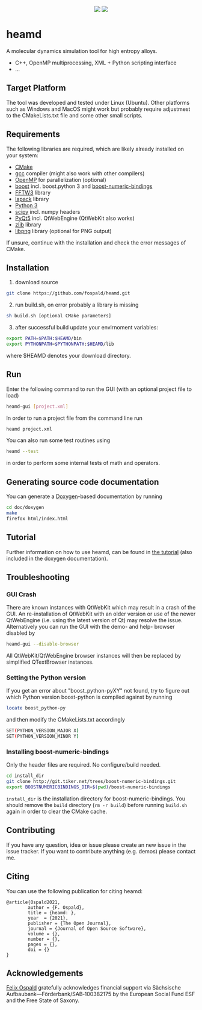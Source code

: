 <p align="center">
  <a href="LICENSE" alt="GPLv3 license"><img src="https://img.shields.io/badge/license-GPLv3-brightgreen.svg" /></a>
  <a href="#" alt="no warranty"><img src="https://img.shields.io/badge/warranty-no-red.svg" /></a>
<!--
  <a href="https://joss.theoj.org/papers/"><img src="https://joss.theoj.org/papers//status.svg"></a>
  <a href="https://zenodo.org/badge/latestdoi/"><img src="https://zenodo.org/badge/.svg" alt="DOI"></a>
-->
</p>

# heamd

A molecular dynamics simulation tool for high entropy alloys.

* C++, OpenMP multiprocessing, XML + Python scripting interface
* ...


## Target Platform

The tool was developed and tested under Linux (Ubuntu). Other platforms such as Windows and MacOS might work but probably require adjustmest to the CMakeLists.txt file and some other small scripts.


## Requirements

The following libraries are required, which are likely already installed on your system:
* [CMake](https://cmake.org/)
* [gcc](https://gcc.gnu.org/) compiler (might also work with other compilers)
* [OpenMP](https://www.openmp.org/) for parallelization (optional)
* [boost](https://www.boost.org/) incl. boost.python 3 and [boost-numeric-bindings](https://mathema.tician.de/software/boost-numeric-bindings/)
* [FFTW3](http://www.fftw.org/) library
* [lapack](www.netlib.org/lapack/) library
* [Python 3](https://www.python.org/)
* [scipy](https://www.scipy.org/) incl. numpy headers
* [PyQt5](https://www.riverbankcomputing.com/software/pyqt/download5) incl. QtWebEngine (QtWebKit also works)
* [zlib](https://zlib.net/) library
* [libpng](http://www.libpng.org/pub/png/libpng.html) library (optional for PNG output)

If unsure, continue with the installation and check the error messages of CMake.


## Installation

1. download source
```bash
git clone https://github.com/fospald/heamd.git
```
2. run build.sh, on error probably a library is missing
```bash
sh build.sh [optional CMake parameters]
```
3. after successful build update your envirnoment variables:
```bash
export PATH=$PATH:$HEAMD/bin
export PYTHONPATH=$PYTHONPATH:$HEAMD/lib
```
where $HEAMD denotes your download directory.


## Run

Enter the following command to run the GUI (with an optional project file to load)
```bash
heamd-gui [project.xml]
```
In order to run a project file from the command line run
```bash
heamd project.xml
```
You can also run some test routines using
```bash
heamd --test
```
in order to perform some internal tests of math and operators.


## Generating source code documentation

You can generate a [Doxygen](http://www.doxygen.org/)-based documentation by running 
```bash
cd doc/doxygen
make
firefox html/index.html
```


## Tutorial

Further information on how to use heamd, can be found in [the tutorial](TUTORIAL.md) (also included in the doxygen documentation).


## Troubleshooting

### GUI Crash

There are known instances with QtWebKit which may result in a crash of the GUI.
An re-installation of QtWebKit with an older version or use of the newer QtWebEngine (i.e. using the latest version of Qt) may resolve the issue. Alternatively you can run the GUI with the demo- and help- browser disabled by
```bash
heamd-gui --disable-browser
```
All QtWebKit/QtWebEngine browser instances will then be replaced by simplified QTextBrowser instances.


### Setting the Python version

If you get an error about "boost_python-pyXY" not found, try to figure out which Python version boost-python is compiled against by running
```bash
locate boost_python-py
```
and then modify the CMakeLists.txt accordingly
```bash
SET(PYTHON_VERSION_MAJOR X)
SET(PYTHON_VERSION_MINOR Y)
```

### Installing boost-numeric-bindings

Only the header files are required. No configure/build needed.
```bash
cd install_dir
git clone http://git.tiker.net/trees/boost-numeric-bindings.git
export BOOSTNUMERICBINDINGS_DIR=$(pwd)/boost-numeric-bindings
```
`install_dir` is the installation directory for boost-numeric-bindings. You should remove the `build` directory (`rm -r build`) before running `build.sh` again in order to clear the CMake cache.


## Contributing

If you have any question, idea or issue please create an new issue in the issue tracker.
If you want to contribute anything (e.g. demos) please contact me.


## Citing

You can use the following publication for citing heamd:
```
@article{Ospald2021,
        author = {F. Ospald},
        title = {heamd: },
        year  = {2021},
        publisher = {The Open Journal},
        journal = {Journal of Open Source Software},
        volume = {},
        number = {},
        pages = {},
        doi = {}
}
```


## Acknowledgements

[Felix Ospald](https://www.tu-chemnitz.de/mathematik/part_dgl/people/ospald) gratefully acknowledges financial support via Sächsische Aufbaubank—Förderbank/SAB‐100382175 by the European Social Fund ESF and the Free State of Saxony.

